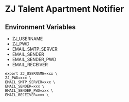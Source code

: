 # ZJ Talent Apartment Notifier

## Environment Variables

- ZJ_USERNAME
- ZJ_PWD
- EMAIL_SMTP_SERVER
- EMAIL_SENDER
- EMAIL_SENDER_PWD
- EMAIL_RECEIVER

```
export ZJ_USERNAME=xxx \
ZJ_PWD=xxx \
EMAIL_SMTP_SERVER=xxx \
EMAIL_SENDER=xxx \
EMAIL_SENDER_PWD=xxx \
EMAIL_RECEIVER=xxx \
```